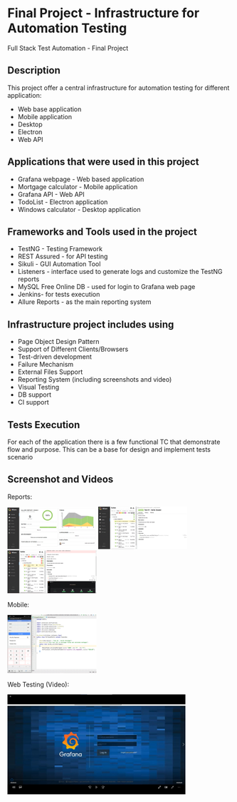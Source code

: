 # Final Project - Infrastructure for Automation Testing

Full Stack Test Automation - Final Project

## Description
This project offer a central infrastructure for automation testing for different application:
* Web base application
* Mobile application
* Desktop 
* Electron
* Web API

## Applications that were used in this project
* Grafana webpage - Web based application
* Mortgage calculator - Mobile application
* Grafana API - Web API
* TodoList - Electron application
* Windows calculator - Desktop application
	
## Frameworks and Tools used in the project
* TestNG - Testing Framework
* REST Assured - for API testing
* Sikuli - GUI Automation Tool
* Listeners - interface used to generate logs and customize the TestNG reports
* MySQL Free Online DB - used for login to Grafana web page
* Jenkins- for tests execution
* Allure Reports - as the main reporting system
	
## Infrastructure project includes using
* Page Object Design Pattern
* Support of Different Clients/Browsers
* Test-driven development
* Failure Mechanism
* External Files Support
* Reporting System (including screenshots and video)
* Visual Testing
* DB support
* CI support

## Tests Execution
For each of the application there is a few functional TC that demonstrate flow and purpose.
This can be a base for design and implement tests scenario


## Screenshot and Videos
Reports:

<img src="images/AllureJenkins.GIF" width=200>  <img src="images/AllureJenkins1.png" width=200> <img src="images/AllureJenkinsFailed.png" width=200>

Mobile:

<img src="images/MobileTesting.png" width=200>  

Web Testing (Video):

[<img src="images/Screenshot.jpg" width=400>](https://drive.google.com/file/d/1yaxbA_5qEXHqxk_AxiAnzD5J6F1Ojj8n/view?usp=sharing)
